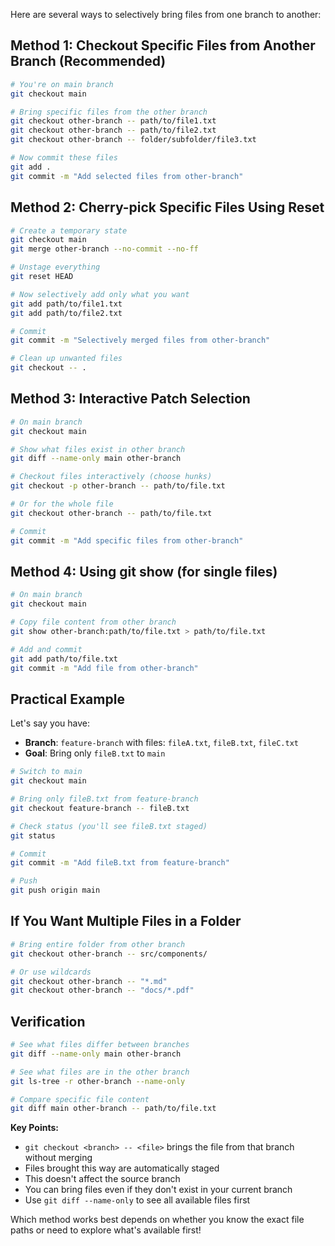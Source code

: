 Here are several ways to selectively bring files from one branch to another:

## **Method 1: Checkout Specific Files from Another Branch** (Recommended)

```bash
# You're on main branch
git checkout main

# Bring specific files from the other branch
git checkout other-branch -- path/to/file1.txt
git checkout other-branch -- path/to/file2.txt
git checkout other-branch -- folder/subfolder/file3.txt

# Now commit these files
git add .
git commit -m "Add selected files from other-branch"
```

## **Method 2: Cherry-pick Specific Files Using Reset**

```bash
# Create a temporary state
git checkout main
git merge other-branch --no-commit --no-ff

# Unstage everything
git reset HEAD

# Now selectively add only what you want
git add path/to/file1.txt
git add path/to/file2.txt

# Commit
git commit -m "Selectively merged files from other-branch"

# Clean up unwanted files
git checkout -- .
```

## **Method 3: Interactive Patch Selection**

```bash
# On main branch
git checkout main

# Show what files exist in other branch
git diff --name-only main other-branch

# Checkout files interactively (choose hunks)
git checkout -p other-branch -- path/to/file.txt

# Or for the whole file
git checkout other-branch -- path/to/file.txt

# Commit
git commit -m "Add specific files from other-branch"
```

## **Method 4: Using git show (for single files)**

```bash
# On main branch
git checkout main

# Copy file content from other branch
git show other-branch:path/to/file.txt > path/to/file.txt

# Add and commit
git add path/to/file.txt
git commit -m "Add file from other-branch"
```

## **Practical Example**

Let's say you have:
- **Branch**: `feature-branch` with files: `fileA.txt`, `fileB.txt`, `fileC.txt`
- **Goal**: Bring only `fileB.txt` to `main`

```bash
# Switch to main
git checkout main

# Bring only fileB.txt from feature-branch
git checkout feature-branch -- fileB.txt

# Check status (you'll see fileB.txt staged)
git status

# Commit
git commit -m "Add fileB.txt from feature-branch"

# Push
git push origin main
```

## **If You Want Multiple Files in a Folder**

```bash
# Bring entire folder from other branch
git checkout other-branch -- src/components/

# Or use wildcards
git checkout other-branch -- "*.md"
git checkout other-branch -- "docs/*.pdf"
```

## **Verification**

```bash
# See what files differ between branches
git diff --name-only main other-branch

# See what files are in the other branch
git ls-tree -r other-branch --name-only

# Compare specific file content
git diff main other-branch -- path/to/file.txt
```

**Key Points:**
- `git checkout <branch> -- <file>` brings the file from that branch without merging
- Files brought this way are automatically staged
- This doesn't affect the source branch
- You can bring files even if they don't exist in your current branch
- Use `git diff --name-only` to see all available files first

Which method works best depends on whether you know the exact file paths or need to explore what's available first!